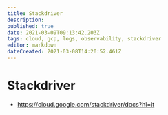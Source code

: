 ```yaml
---
title: Stackdriver
description: 
published: true
date: 2021-03-09T09:13:42.203Z
tags: cloud, gcp, logs, observability, stackdriver
editor: markdown
dateCreated: 2021-03-08T14:20:52.461Z
---
```


# Stackdriver
- https://cloud.google.com/stackdriver/docs?hl=it